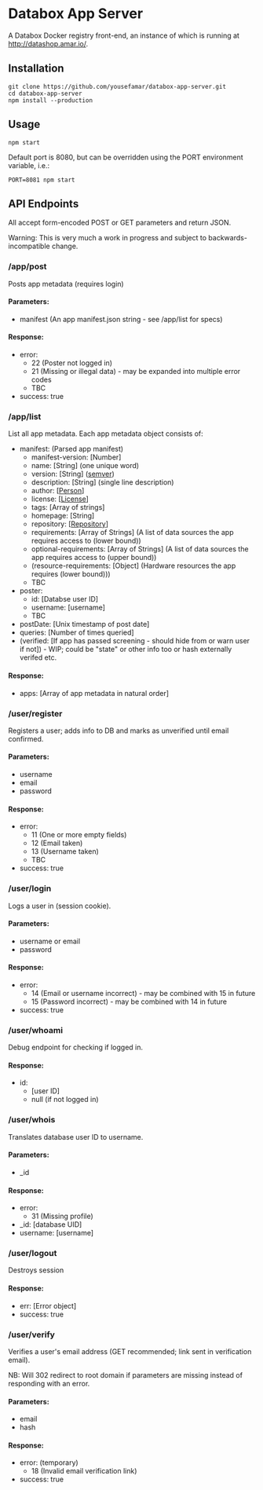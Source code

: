 # Databox App Server
A Databox Docker registry front-end, an instance of which is running at http://datashop.amar.io/.

## Installation
	git clone https://github.com/yousefamar/databox-app-server.git
	cd databox-app-server
	npm install --production

## Usage
	npm start

Default port is 8080, but can be overridden using the PORT environment variable, i.e.:

	PORT=8081 npm start

## API Endpoints

All accept form-encoded POST or GET parameters and return JSON.

Warning: This is very much a work in progress and subject to backwards-incompatible change.

### /app/post

Posts app metadata (requires login)

#### Parameters:
  - manifest (An app manifest.json string - see /app/list for specs)

#### Response:
  - error:
    - 22 (Poster not logged in)
    - 21 (Missing or illegal data) - may be expanded into multiple error codes
    - TBC
  - success: true

### /app/list

List all app metadata. Each app metadata object consists of:

  - manifest: (Parsed app manifest)
    - manifest-version: [Number]
    - name: [String] \(one unique word)
    - version: [String] \([semver](http://semver.org/))
    - description: [String] \(single line description)
    - author: [[Person](https://docs.npmjs.com/files/package.json#people-fields-author-contributors)]
    - license: [[License](https://docs.npmjs.com/files/package.json#license)]
    - tags: [Array of strings]
    - homepage: [String]
    - repository: [[Repository](https://docs.npmjs.com/files/package.json#repository)]
    - requirements: [Array of Strings] \(A list of data sources the app requires access to (lower bound))
    - optional-requirements: [Array of Strings] \(A list of data sources the app requires access to (upper bound))
    - (resource-requirements: [Object] \(Hardware resources the app requires (lower bound)))
    - TBC
  - poster:
    - id: [Databse user ID]
    - username: [username]
    - TBC
  - postDate: [Unix timestamp of post date]
  - queries: [Number of times queried]
  - (verified: [If app has passed screening - should hide from or warn user if not]) - WIP; could be "state" or other info too or hash externally verifed etc.

#### Response:
  - apps: [Array of app metadata in natural order]


### /user/register

Registers a user; adds info to DB and marks as unverified until email confirmed.

#### Parameters:
  - username
  - email
  - password

#### Response:
  - error:
    - 11 (One or more empty fields)
    - 12 (Email taken)
    - 13 (Username taken)
    - TBC
  - success: true

### /user/login

Logs a user in (session cookie).

#### Parameters:
  - username or email
  - password

#### Response:
  - error:
    - 14 (Email or username incorrect) - may be combined with 15 in future
    - 15 (Password incorrect) - may be combined with 14 in future
  - success: true

### /user/whoami

Debug endpoint for checking if logged in.

#### Response:
  - id:
    - [user ID]
    - null (if not logged in)

### /user/whois

Translates database user ID to username.

#### Parameters:
  - _id

#### Response:
  - error:
    - 31 (Missing profile)
  - _id: [database UID]
  - username: [username]

### /user/logout

Destroys session

#### Response:
  - err: [Error object]
  - success: true

### /user/verify

Verifies a user's email address (GET recommended; link sent in verification email).

NB: Will 302 redirect to root domain if parameters are missing instead of responding with an error.

#### Parameters:
  - email
  - hash

#### Response:
  - error: (temporary)
    - 18 (Invalid email verification link)
  - success: true
